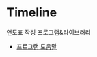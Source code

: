 # Timeline
연도표 작성 프로그램&amp;라이브러리

* [프로그램 도움말](https://github.com/VoidAsMad/Timeline/blob/main/README/How_to_use_main.md)
